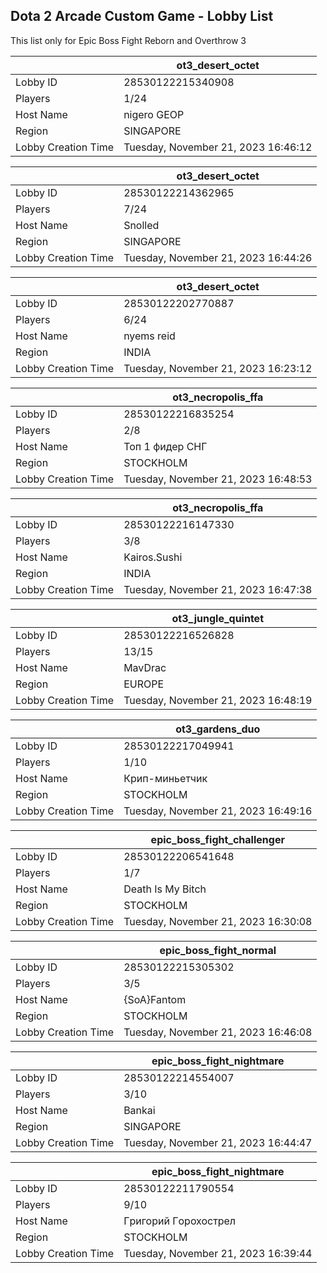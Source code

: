 ## Dota 2 Arcade Custom Game - Lobby List

This list only for Epic Boss Fight Reborn and Overthrow 3

|  | ot3_desert_octet |
| ------ | ------ |
| Lobby ID | 28530122215340908 |
| Players | 1/24 |
| Host Name | nigero GEOP |
| Region | SINGAPORE |
| Lobby Creation Time | Tuesday, November 21, 2023 16:46:12 |


|  | ot3_desert_octet |
| ------ | ------ |
| Lobby ID | 28530122214362965 |
| Players | 7/24 |
| Host Name | Snolled |
| Region | SINGAPORE |
| Lobby Creation Time | Tuesday, November 21, 2023 16:44:26 |


|  | ot3_desert_octet |
| ------ | ------ |
| Lobby ID | 28530122202770887 |
| Players | 6/24 |
| Host Name | nyems reid |
| Region | INDIA |
| Lobby Creation Time | Tuesday, November 21, 2023 16:23:12 |


|  | ot3_necropolis_ffa |
| ------ | ------ |
| Lobby ID | 28530122216835254 |
| Players | 2/8 |
| Host Name | Топ 1 фидер СНГ |
| Region | STOCKHOLM |
| Lobby Creation Time | Tuesday, November 21, 2023 16:48:53 |


|  | ot3_necropolis_ffa |
| ------ | ------ |
| Lobby ID | 28530122216147330 |
| Players | 3/8 |
| Host Name | Kairos.Sushi |
| Region | INDIA |
| Lobby Creation Time | Tuesday, November 21, 2023 16:47:38 |


|  | ot3_jungle_quintet |
| ------ | ------ |
| Lobby ID | 28530122216526828 |
| Players | 13/15 |
| Host Name | MavDrac |
| Region | EUROPE |
| Lobby Creation Time | Tuesday, November 21, 2023 16:48:19 |


|  | ot3_gardens_duo |
| ------ | ------ |
| Lobby ID | 28530122217049941 |
| Players | 1/10 |
| Host Name | Крип-миньетчик |
| Region | STOCKHOLM |
| Lobby Creation Time | Tuesday, November 21, 2023 16:49:16 |


|  | epic_boss_fight_challenger |
| ------ | ------ |
| Lobby ID | 28530122206541648 |
| Players | 1/7 |
| Host Name | Death Is My Bitch |
| Region | STOCKHOLM |
| Lobby Creation Time | Tuesday, November 21, 2023 16:30:08 |


|  | epic_boss_fight_normal |
| ------ | ------ |
| Lobby ID | 28530122215305302 |
| Players | 3/5 |
| Host Name | {SoA}Fantom |
| Region | STOCKHOLM |
| Lobby Creation Time | Tuesday, November 21, 2023 16:46:08 |


|  | epic_boss_fight_nightmare |
| ------ | ------ |
| Lobby ID | 28530122214554007 |
| Players | 3/10 |
| Host Name | Bankai |
| Region | SINGAPORE |
| Lobby Creation Time | Tuesday, November 21, 2023 16:44:47 |


|  | epic_boss_fight_nightmare |
| ------ | ------ |
| Lobby ID | 28530122211790554 |
| Players | 9/10 |
| Host Name | Гpигopий Гopoxocтpeл |
| Region | STOCKHOLM |
| Lobby Creation Time | Tuesday, November 21, 2023 16:39:44 |


